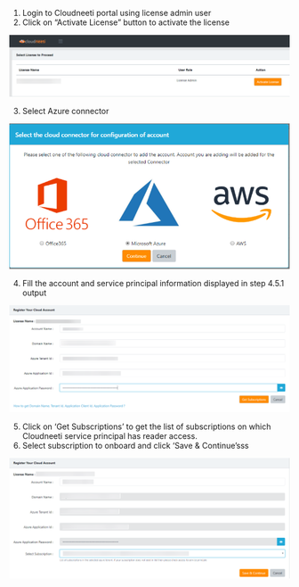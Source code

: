 1.	Login to Cloudneeti portal using license admin user
2.	Click on “Activate License” button to activate the license

![](images/1.png?raw=true)

3.	Select Azure connector

![](images/2.png?raw=true)

4.	Fill the account and service principal information displayed in step 4.5.1 output

![](images/3.png?raw=true)

5.	Click on ‘Get Subscriptions’ to get the list of subscriptions on which Cloudneeti service principal has reader access.
6.	Select subscription to onboard and click ‘Save & Continue’sss

![](images/4.png?raw=true)